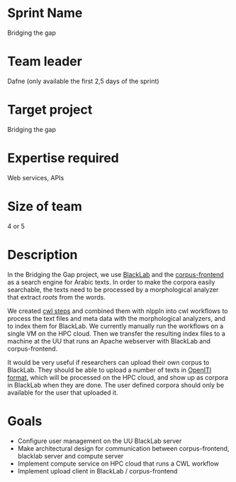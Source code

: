 # Sprint Name 

Bridging the gap

# Team leader

Dafne (only available the first 2,5 days of the sprint)

# Target project 

Bridging the gap

# Expertise required

Web services, APIs

# Size of team

4 or 5

# Description

In the Bridging the Gap project, we use [BlackLab](http://inl.github.io/BlackLab/) and the [corpus-frontend](http://acc.arabic-dh.hum.uu.nl/corpus-frontend) as a search engine for Arabic texts. In order to make the corpora easily searchable, the texts need to be processed by a morphological analyzer that extract _roots_ from the words. 

We created [cwl steps](https://github.com/arabic-digital-humanities/research-scripts/tree/master/adhtools/cwl) and combined them with nlppln into cwl workflows to process the text files and meta data with the morphological analyzers, and to index them for BlackLab. We currently manually run the workflows on a single VM on the HPC cloud. Then we transfer the resulting index files to a machine at the UU that runs an Apache webserver with BlackLab and corpus-frontend. 

It would be very useful if researchers can upload their own corpus to BlackLab. They should be able to upload a number of texts in [OpenITI format](https://alraqmiyyat.github.io/OpenITI/), which will be processed on the HPC cloud, and show up as corpora in BlackLab when they are done. The user defined corpora should only be available for the user that uploaded it.

# Goals
- Configure user management on the UU BlackLab server
- Make architectural design for communication between corpus-frontend, blacklab server and compute server
- Implement compute service on HPC cloud that runs a CWL workflow
- Implement upload client in BlackLab / corpus-frontend
